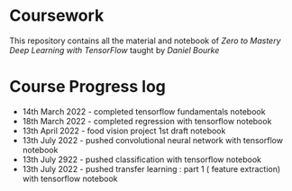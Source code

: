 # Coursework

This repository contains all the material and notebook of *Zero to Mastery Deep Learning with TensorFlow* taught by *Daniel Bourke*


# Course Progress log 
  * 14th March 2022 - completed tensorflow fundamentals notebook
  * 18th March 2022 - completed regression with tensorflow notebook 
  * 13th April 2022 - food vision project 1st draft notebook 
  * 13th July 2022 - pushed convolutional neural network with tensorflow notebook 
  * 13th July 2922 - pushed classification with tensorflow notebook 
  * 13th July 2022 - pushed transfer learning : part 1 ( feature extraction) with tensorflow notebook 



